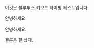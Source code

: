 <span style="font-family:AppleSDGothicNeo-Regular;color:#000ff;">이것은</span> <span style="font-family:AppleSDGothicNeo-Regular;color:#000ff;">블루투스</span> <span style="font-family:AppleSDGothicNeo-Regular;color:#000ff;">키보드</span> <span style="font-family:AppleSDGothicNeo-Regular;color:#000ff;">타이핑</span> <span style="font-family:AppleSDGothicNeo-Regular;color:#000ff;">테스트입니다</span><span style="color:#000ff;">.</span>

<span style="font-family:AppleSDGothicNeo-Regular;color:#000ff;">안녕하세요</span>

<span style="font-family:AppleSDGothicNeo-Regular;color:#000ff;">안녕하세요</span><span style="color:#000ff;">.</span>

<span style="font-family:AppleSDGothicNeo-Regular;color:#000ff;">결론은</span> <span style="font-family:AppleSDGothicNeo-Regular;color:#000ff;">잘</span> <span style="font-family:AppleSDGothicNeo-Regular;color:#000ff;">샀다</span><span style="color:#000ff;">.</span>